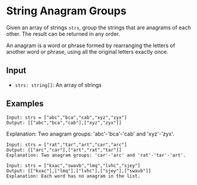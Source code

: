 # String Anagram Groups

Given an array of strings `strs`, group the strings that are anagrams of each other. The result can be returned in any order.

An anagram is a word or phrase formed by rearranging the letters of another word or phrase, using all the original letters exactly once.

## Input

- `strs: string[]`: An array of strings

## Examples

```
Input: strs = ["abc","bca","cab","xyz","zyx"]
Output: [["abc","bca","cab"],["xyz","zyx"]]
```

Explanation: Two anagram groups: 'abc'-'bca'-'cab' and 'xyz'-'zyx'.

```
Input: strs = ["rat","tar","art","car","arc"]
Output: [["arc","car"],["art","rat","tar"]]
Explanation: Two anagram groups: 'car'-'arc' and 'rat'-'tar'-'art'.
```

```
Input: strs = ["kxac","swavb","lmq","lvhc","sjey"]
Output: [["kxac"],["lmq"],["lvhc"],["sjey"],["swavb"]]
Explanation: Each word has no anagram in the list.
```
